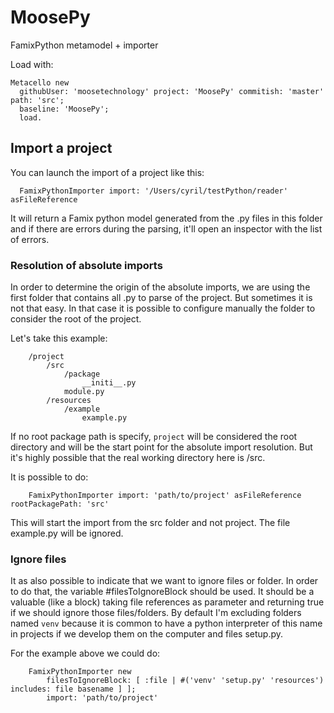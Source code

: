 # MoosePy

FamixPython metamodel + importer

Load with:
```st
Metacello new
  githubUser: 'moosetechnology' project: 'MoosePy' commitish: 'master' path: 'src';
  baseline: 'MoosePy';
  load.
```

## Import a project 

You can launch the import of a project like this:

```st
  FamixPythonImporter import: '/Users/cyril/testPython/reader' asFileReference
```

It will return a Famix python model generated from the .py files in this folder and if there are errors during the parsing, it'll open an inspector with the list of errors.

### Resolution of absolute imports

In order to determine the origin of the absolute imports, we are using the first folder that contains all .py to parse of the project. But sometimes it is not that easy. In that case it is possible to configure manually the folder to consider the root of the project.
	
Let's take this example:

```	
	/project
		/src
			/package
				__initi__.py
			module.py
		/resources
			/example
				example.py
```			

If no root package path is specify, `project` will be considered the root directory and will be the start point for the absolute import resolution. But it's highly possible that the real working directory here is /src. 
	
It is possible to do:

```st	
	FamixPythonImporter import: 'path/to/project' asFileReference rootPackagePath: 'src' 
```

This will start the import from the src folder and not project. The file example.py will be ignored.

### Ignore files

It as also possible to indicate that we want to ignore files or folder. In order to do that, the variable #filesToIgnoreBlock should be used. It should be a valuable (like a block) taking file references as parameter and returning true if we should ignore those files/folders.
By default I'm excluding folders named `venv` because it is common to have a python interpreter of this name in projects if we develop them on the computer and files setup.py.

For the example above we could do:

```st
	FamixPythonImporter new
		filesToIgnoreBlock: [ :file | #('venv' 'setup.py' 'resources') includes: file basename ] ];
		import: 'path/to/project'
```